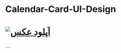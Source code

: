 # Calendar-Card-UI-Design
# <a href="https://uupload.ir/" target="_blank"><img src="https://s6.uupload.ir/files/document_srjw.png" border="0" alt="آپلود عکس" /></a>

....

